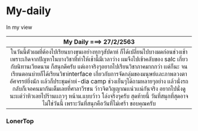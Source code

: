 # My-daily
In my view

|My Daily ===> 27/2/2563|
|:-------:|
|ในวันนี้ตัวผมที่ต้องไปเรียนบางขุนเอย่างทุกๆสัปดาห์ ก็ได้เปลี่ยนไปบางมดก่อนช่วงเช้า เพราะเกิดจากปัญหาในบางวิชาที่ทำให้เช้านี้มีเวลาว่าง ผมจึงไปเข้าคลับของ salc เกี่ยวกับนิทานเวียดนาม ก็สนุกดีครับ แต่เอาจริงๆอยากไปเรียนวิชาภาคมากกว่า เเต่ก็นะ จนเรียนตอนบ่ายก็ได้เรียนวิชาinterface เกี่ยวกับการจัดกลุ่มของมนุษย์เเละภาพลวงตา อัศจรรย์ยิ่งนัก เเล้วก็ประชุมค่ายi-dia camp ช่วงเย็นๆได้ถามหลายๆอย่าง เเล้วนั่งรถกลับก็เจอคนมากันเต็มเลยที่ศาลาวีรชน ว้าวจิตวิญญาณเเน่วเเน่กันจริง อยากไปนั่งดูนะเเต่ว่าหิวเลยไปร้านเเถวๆ หน้าม.แบบว้าว โล่งจริงๆครับ สุดท้ายนี้ วันที่สนุกที่สุดอาจไม่ใช่วันนี้ เพราะวันที่สนุกคือวันที่ไม่เศร้า ขอบคุณครับ|
### LonerTop  
